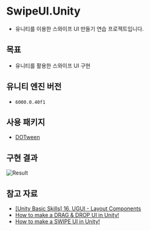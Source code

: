 # SwipeUI.Unity
- 유니티를 이용한 스와이프 UI 만들기 연습 프로젝트입니다.

## 목표
- 유니티를 활용한 스와이프 UI 구현

## 유니티 엔진 버전
- `6000.0.40f1`

## 사용 패키지
- [DOTween](https://dotween.demigiant.com/)

## 구현 결과

![Result](./Image/Result.gif)

## 참고 자료
- [[Unity Basic Skills] 16. UGUI - Layout Components](https://www.youtube.com/watch?v=Cv3oQxjf1As&t=9s)
- [How to make a DRAG & DROP UI in Unity!](https://www.youtube.com/watch?v=uTeZz4O12yU)
- [How to make a SWIPE UI in Unity!](https://www.youtube.com/watch?v=zeHdty9RUaA&t=78s)
